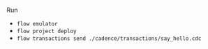 Run

- `flow emulator`
- `flow project deploy`
- `flow transactions send ./cadence/transactions/say_hello.cdc`
